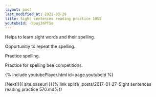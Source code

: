 ```yaml
---
layout: post
last_modified_at: 2021-03-29
title: Sight sentences reading practice 1052
youtubeId: -bpujJmPTSo
---
```

 
 
Helps to learn sight words and their spelling.

Opportunitiy to repeat the spelling. 

Practice spelling. 
 
Practice for spelling bee competitions. 
 
{% include youtubePlayer.html id=page.youtubeId %}
 
 

[Next]({{ site.baseurl }}{% link  split1/_posts/2017-01-27-Sight sentences reading practice 570.md%})
 
